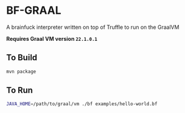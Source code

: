 BF-GRAAL
=======
A brainfuck interpreter written on top of Truffle to run on the GraalVM

**Requires Graal VM version `22.1.0.1`**

To Build
--------

```bash
mvn package
```

To Run
------

```bash
JAVA_HOME=/path/to/graal/vm ./bf examples/hello-world.bf
```

